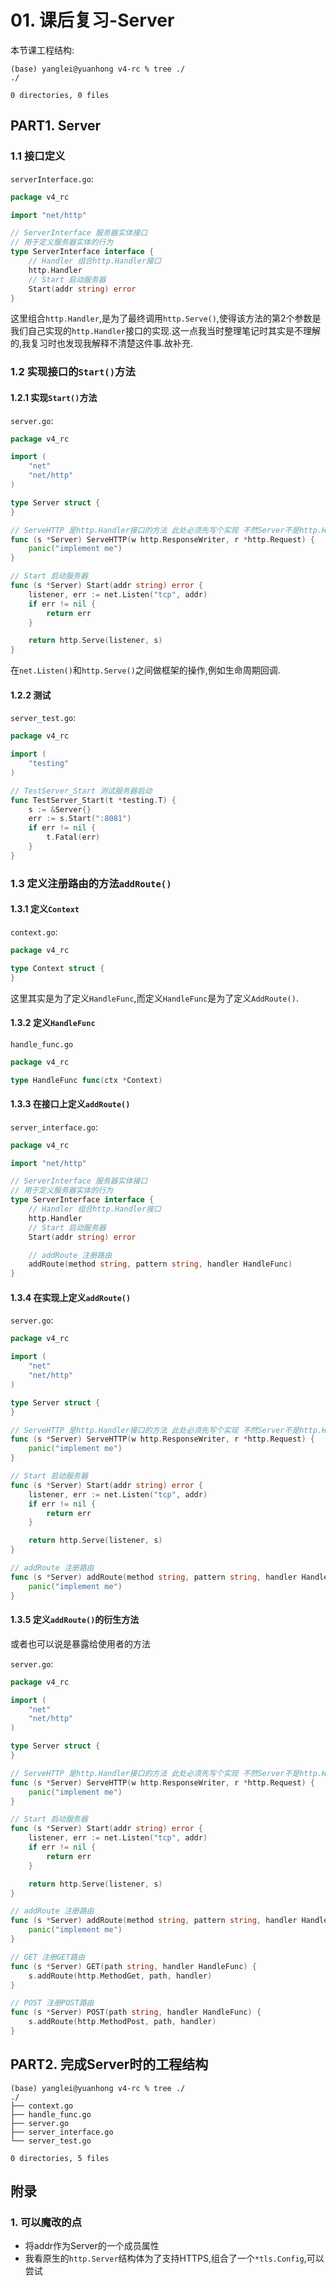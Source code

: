 # 01. 课后复习-Server

本节课工程结构:

```
(base) yanglei@yuanhong v4-rc % tree ./
./

0 directories, 0 files
```

## PART1. Server

### 1.1 接口定义

`serverInterface.go`:

```go
package v4_rc

import "net/http"

// ServerInterface 服务器实体接口
// 用于定义服务器实体的行为
type ServerInterface interface {
	// Handler 组合http.Handler接口
	http.Handler
	// Start 启动服务器
	Start(addr string) error
}
```

这里组合`http.Handler`,是为了最终调用`http.Serve()`,使得该方法的第2个参数是我们自己实现的`http.Handler`接口的实现.这一点我当时整理笔记时其实是不理解的,我复习时也发现我解释不清楚这件事.故补充.

### 1.2 实现接口的`Start()`方法

#### 1.2.1 实现`Start()`方法

`server.go`:

```go
package v4_rc

import (
	"net"
	"net/http"
)

type Server struct {
}

// ServeHTTP 是http.Handler接口的方法 此处必须先写个实现 不然Server不是http.Handler接口的实现
func (s *Server) ServeHTTP(w http.ResponseWriter, r *http.Request) {
	panic("implement me")
}

// Start 启动服务器
func (s *Server) Start(addr string) error {
	listener, err := net.Listen("tcp", addr)
	if err != nil {
		return err
	}

	return http.Serve(listener, s)
}
```

在`net.Listen()`和`http.Serve()`之间做框架的操作,例如生命周期回调.

#### 1.2.2 测试

`server_test.go`:

```go
package v4_rc

import (
	"testing"
)

// TestServer_Start 测试服务器启动
func TestServer_Start(t *testing.T) {
	s := &Server{}
	err := s.Start(":8081")
	if err != nil {
		t.Fatal(err)
	}
}
```

### 1.3 定义注册路由的方法`addRoute()`

#### 1.3.1 定义`Context`

`context.go`:

```go
package v4_rc

type Context struct {
}
```

这里其实是为了定义`HandleFunc`,而定义`HandleFunc`是为了定义`AddRoute()`.

#### 1.3.2 定义`HandleFunc`

`handle_func.go`

```go
package v4_rc

type HandleFunc func(ctx *Context)
```

#### 1.3.3 在接口上定义`addRoute()`

`server_interface.go`:

```go
package v4_rc

import "net/http"

// ServerInterface 服务器实体接口
// 用于定义服务器实体的行为
type ServerInterface interface {
	// Handler 组合http.Handler接口
	http.Handler
	// Start 启动服务器
	Start(addr string) error

	// addRoute 注册路由
	addRoute(method string, pattern string, handler HandleFunc)
}
```

#### 1.3.4 在实现上定义`addRoute()`

`server.go`:

```go
package v4_rc

import (
	"net"
	"net/http"
)

type Server struct {
}

// ServeHTTP 是http.Handler接口的方法 此处必须先写个实现 不然Server不是http.Handler接口的实现
func (s *Server) ServeHTTP(w http.ResponseWriter, r *http.Request) {
	panic("implement me")
}

// Start 启动服务器
func (s *Server) Start(addr string) error {
	listener, err := net.Listen("tcp", addr)
	if err != nil {
		return err
	}

	return http.Serve(listener, s)
}

// addRoute 注册路由
func (s *Server) addRoute(method string, pattern string, handler HandleFunc) {
	panic("implement me")
}
```

#### 1.3.5 定义`addRoute()`的衍生方法

或者也可以说是暴露给使用者的方法

`server.go`:

```go
package v4_rc

import (
	"net"
	"net/http"
)

type Server struct {
}

// ServeHTTP 是http.Handler接口的方法 此处必须先写个实现 不然Server不是http.Handler接口的实现
func (s *Server) ServeHTTP(w http.ResponseWriter, r *http.Request) {
	panic("implement me")
}

// Start 启动服务器
func (s *Server) Start(addr string) error {
	listener, err := net.Listen("tcp", addr)
	if err != nil {
		return err
	}

	return http.Serve(listener, s)
}

// addRoute 注册路由
func (s *Server) addRoute(method string, pattern string, handler HandleFunc) {
	panic("implement me")
}

// GET 注册GET路由
func (s *Server) GET(path string, handler HandleFunc) {
	s.addRoute(http.MethodGet, path, handler)
}

// POST 注册POST路由
func (s *Server) POST(path string, handler HandleFunc) {
	s.addRoute(http.MethodPost, path, handler)
}
```

## PART2. 完成Server时的工程结构

```
(base) yanglei@yuanhong v4-rc % tree ./
./
├── context.go
├── handle_func.go
├── server.go
├── server_interface.go
└── server_test.go

0 directories, 5 files
```

## 附录

### 1. 可以魔改的点

- 将addr作为Server的一个成员属性
- 我看原生的`http.Server`结构体为了支持HTTPS,组合了一个`*tls.Config`,可以尝试